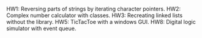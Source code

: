 HW1: Reversing parts of strings by iterating character pointers.
HW2: Complex number calculator with classes.
HW3: Recreating linked lists without the library.
HW5: TicTacToe with a windows GUI.
HW8: Digital logic simulator with event queue.
